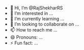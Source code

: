 - 👋 Hi, I’m @RajShekharRS
- 👀 I’m interested in ...
- 🌱 I’m currently learning ...
- 💞️ I’m looking to collaborate on ...
- 📫 How to reach me ...
- 😄 Pronouns: ...
- ⚡ Fun fact: ...

<!---
RajShekharRS/RajShekharRS is a ✨ special ✨ repository because its `README.md` (this file) appears on your GitHub profile.
You can click the Preview link to take a look at your changes.
--->
